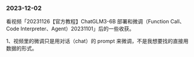 ### 2023-12-02

看视频「20231126【官方教程】ChatGLM3-6B 部署和微调（Function Call、Code Interpreter、Agent）20231101」后的一些收获。

1、视频里的微调只是用对话（chat）的 prompt 来微调，不是我想要找的直接用数据的形式。

